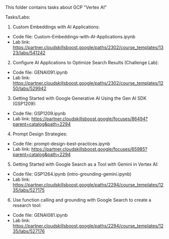 This folder contains tasks about GCP "Vertex AI"

Tasks/Labs:
 
1. Custom Embeddings with AI Applications:
  - Code file: Custom-Embeddings-with-AI-Applications.ipynb
  - Lab link: https://partner.cloudskillsboost.google/paths/2302/course_templates/1323/labs/541242

2. Configure AI Applications to Optimize Search Results (Challenge Lab):
  - Code file: GENAI091.ipynb
  - Lab link: https://partner.cloudskillsboost.google/paths/2302/course_templates/1250/labs/529942

3. Getting Started with Google Generative AI Using the Gen AI SDK (GSP1209):
  - Code file: GSP1209.ipynb
  - Lab link: https://partner.cloudskillsboost.google/focuses/86494?parent=catalog&path=2294

4. Prompt Design Strategies:
  - Code file: prompt-design-best-practices.ipynb
  - Lab link: https://partner.cloudskillsboost.google/focuses/65985?parent=catalog&path=2294

5. Getting Started with Google Search as a Tool with Gemini in Vertex AI:
  - Code file: GSP1264.ipynb (intro-grounding-gemini.ipynb)
  - Lab link: https://partner.cloudskillsboost.google/paths/2294/course_templates/1235/labs/527175

6. Use function calling and grounding with Google Search to create a research tool:
 - Code file: GENAI081.ipynb
 - Lab link: https://partner.cloudskillsboost.google/paths/2294/course_templates/1235/labs/527176